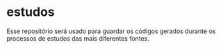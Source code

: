 # estudos
Esse repositório será usado para guardar os códigos gerados durante os processos de estudos das mais diferentes fontes.
